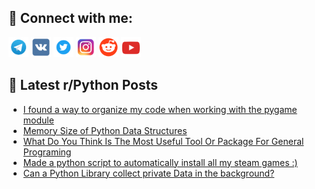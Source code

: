 ## 🔎 Connect with me:
[<img src="https://github.com/bullbesh/bullbesh/blob/main/images/Telegram.png" width="32" height="32" />](https://t.me/bullbesh)
[<img src="https://github.com/bullbesh/bullbesh/blob/main/images/VK.png" width="32" height="32" />](https://vk.com/bullbesh)
[<img src="https://github.com/bullbesh/bullbesh/blob/main/images/Twitter.png" width="32" height="32" />](https://twitter.com/bullbesh1)
[<img src="https://github.com/bullbesh/bullbesh/blob/main/images/Instagram.png" width="32" height="32" />](https://www.instagram.com/bullbesh)
[<img src="https://github.com/bullbesh/bullbesh/blob/main/images/Reddit.png" width="32" height="32" />](https://www.reddit.com/user/bullbesh)
[<img src="https://github.com/bullbesh/bullbesh/blob/main/images/YouTube.png" width="32" height="32" />](https://www.youtube.com/channel/UCtfjRs6uzgq5mfm8S06WTcg)

## 📕 Latest r/Python Posts
<!-- BLOG-POST-LIST:START -->
- [I found a way to organize my code when working with the pygame module](https://www.reddit.com/r/Python/comments/wkmk5m/i_found_a_way_to_organize_my_code_when_working/)
- [Memory Size of Python Data Structures](https://www.reddit.com/r/Python/comments/wkm14h/memory_size_of_python_data_structures/)
- [What Do You Think Is The Most Useful Tool Or Package For General Programing](https://www.reddit.com/r/Python/comments/wkkxib/what_do_you_think_is_the_most_useful_tool_or/)
- [Made a python script to automatically install all my steam games :&rpar;](https://www.reddit.com/r/Python/comments/wkjy3i/made_a_python_script_to_automatically_install_all/)
- [Can a Python Library collect private Data in the background?](https://www.reddit.com/r/Python/comments/wkja40/can_a_python_library_collect_private_data_in_the/)
<!-- BLOG-POST-LIST:END -->
